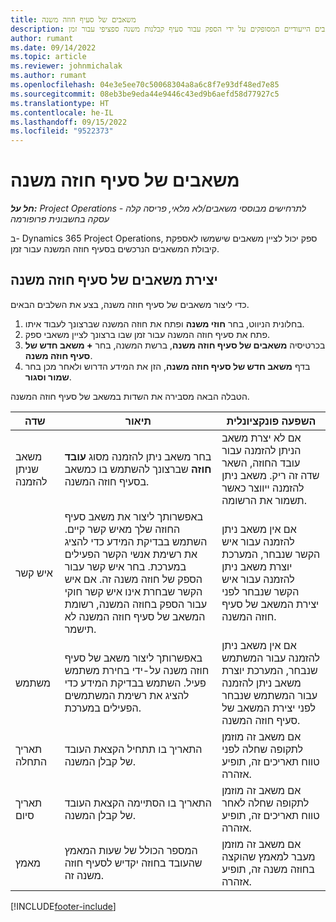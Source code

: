 ```yaml
---
title: משאבים של סעיף חוזה משנה
description: מאמר זה מסביר כיצד לציין את המשאבים הייעודיים המסופקים על ידי הספק עבור סעיף קבלנות משנה ספציפי עבור זמן.
author: rumant
ms.date: 09/14/2022
ms.topic: article
ms.reviewer: johnmichalak
ms.author: rumant
ms.openlocfilehash: 04e3e5ee70c50068304a8a6c8f7e93df48ed7e85
ms.sourcegitcommit: 08eb3be9eda44e9446c43ed9b6aefd58d77927c5
ms.translationtype: HT
ms.contentlocale: he-IL
ms.lasthandoff: 09/15/2022
ms.locfileid: "9522373"
---
```

# <a name="subcontract-line-resources"></a>משאבים של סעיף חוזה משנה

_**חל על:** Project Operations לתרחישים מבוססי משאבים/לא מלאי, פריסה קלה - עסקה בחשבונית פרופורמה_

ב- Dynamics 365 Project Operations, ספק יכול לציין משאבים שישמשו לאספקת קיבולת המשאבים הנרכשים בסעיף חוזה המשנה עבור זמן.

## <a name="create-subcontract-line-resources"></a>יצירת משאבים של סעיף חוזה משנה

כדי ליצור משאבים של סעיף חוזה משנה, בצע את השלבים הבאים.

1. בחלונית הניווט, בחר **חוזי משנה** ופתח את חוזה המשנה שברצונך לעבוד איתו.
2. פתח את סעיף חוזה המשנה עבור זמן שבו ברצונך לציין משאבי ספק.
3. בכרטיסיה **משאבים של סעיף חוזה משנה**, ברשת המשנה, בחר **+ משאב חדש של סעיף חוזה משנה**.
4. בדף **משאב חדש של סעיף חוזה משנה**, הזן את המידע הדרוש ולאחר מכן בחר **שמור וסגור**.

הטבלה הבאה מסבירה את השדות במשאב של סעיף חוזה המשנה.

| שדה | תיאור | השפעה פונקציונלית |
| ----- | ----------- | ----------------- |
| משאב שניתן להזמנה | בחר משאב ניתן להזמנה מסוג **עובד חוזה** שברצונך להשתמש בו כמשאב בסעיף חוזה המשנה.| אם לא יצרת משאב הניתן להזמנה עבור עובד החוזה, השאר שדה זה ריק. משאב ניתן להזמנה ייווצר כאשר תשמור את הרשומה.  |
| איש קשר | באפשרותך ליצור את משאב סעיף החוזה שלך מאיש קשר קיים. השתמש בבדיקת המידע כדי להציג את רשימת אנשי הקשר הפעילים במערכת. בחר איש קשר עבור הספק של חוזה משנה זה. אם איש הקשר שבחרת אינו איש קשר חוקי עבור הספק בחוזה המשנה, רשומת המשאב של סעיף חוזה המשנה לא תישמר.| אם אין משאב ניתן להזמנה עבור איש הקשר שנבחר, המערכת יוצרת משאב ניתן להזמנה עבור איש הקשר שנבחר לפני יצירת המשאב של סעיף חוזה המשנה. |
| משתמש | באפשרותך ליצור משאב של סעיף חוזה משנה על-ידי בחירת משתמש פעיל. השתמש בבדיקת המידע כדי להציג את רשימת המשתמשים הפעילים במערכת.| אם אין משאב ניתן להזמנה עבור המשתמש שנבחר, המערכת יוצרת משאב ניתן להזמנה עבור המשתמש שנבחר לפני יצירת המשאב של סעיף חוזה המשנה. |
| תאריך התחלה | התאריך בו תתחיל הקצאת העובד של קבלן המשנה.| אם משאב זה מוזמן לתקופה שחלה לפני טווח תאריכים זה, תופיע אזהרה. |
| תאריך סיום | התאריך בו הסתיימה הקצאת העובד של קבלן המשנה.| אם משאב זה מוזמן לתקופה שחלה לאחר טווח תאריכים זה, תופיע אזהרה. |
| מאמץ | המספר הכולל של שעות המאמץ שהעובד בחוזה יקדיש לסעיף חוזה משנה זה.| אם משאב זה מוזמן מעבר למאמץ שהוקצה בחוזה משנה זה, תופיע אזהרה. |


[!INCLUDE[footer-include](../../includes/footer-banner.md)]
